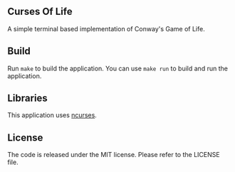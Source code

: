 ## Curses Of Life
A simple terminal based implementation of Conway's Game of Life.

## Build
Run `make` to build the application. 
You can use `make run` to build and run the application.

## Libraries
This application uses [ncurses][13].

[13]: http://www.gnu.org/software/ncurses/

## License
The code is released under the MIT license. Please refer to the LICENSE file.
